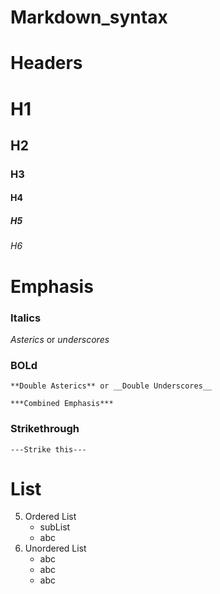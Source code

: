 # Markdown_syntax
# Headers
# H1
## H2
### H3
#### H4
##### H5
###### H6

# Emphasis
### Italics
*Asterics* or _underscores_
### BOLd
    **Double Asterics** or __Double Underscores__

    ***Combined Emphasis***
### Strikethrough
    ---Strike this---
# List
5. Ordered List
     - subList
     - abc
9. Unordered List
     * abc
     - abc
     + abc
     
